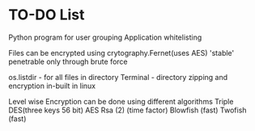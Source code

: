 # TO-DO List
Python program for user grouping
Application whitelisting

Files can be encrypted using crytography.Fernet(uses AES) 'stable'
penetrable only through brute force

os.listdir - for all files in directory
Terminal - directory zipping and encryption in-built in linux

Level wise Encryption can be done using different algorithms
Triple DES(three keys 56 bit)
AES
Rsa (2) (time factor)
Blowfish (fast)
Twofish (fast)



